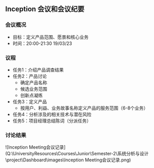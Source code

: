 ## Inception 会议和会议纪要

### 会议概况

- 目标：定义产品范围、愿景和核心业务
- 时间：20:00-21:30 19/03/23 

### 议程

- 任务1：介绍产品调查结果
- 任务2：产品讨论
  - 确定产品名称
  - 候选业务范围
  - 创新点凝练
- 任务3：定义产品
  - 按用户、利益、业务故事名称定义产品的服务范围（6-8个业务）
- 任务4：分析涉及的相关技术与潜在风险
- 任务5：项目经理总结陈词（分派任务）



### 讨论结果

![Inception Meeting会议记录](Q:\UniversityResources\Courses\Junior\Semester-2\系统分析与设计\project\Dashboard\images\Inception Meeting会议记录.png)
